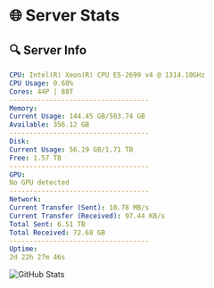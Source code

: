 # 🌐 Server Stats
## 🔍 Server Info
```yaml
CPU: Intel(R) Xeon(R) CPU E5-2699 v4 @ 1314.10GHz
CPU Usage: 0.60%
Cores: 44P | 88T
-----------------------------------
Memory:
Current Usage: 144.45 GB/503.74 GB
Available: 356.12 GB
-----------------------------------
Disk:
Current Usage: 56.19 GB/1.71 TB
Free: 1.57 TB
-----------------------------------
GPU:
No GPU detected
-----------------------------------
Network:
Current Transfer (Sent): 10.78 MB/s
Current Transfer (Received): 97.44 KB/s
Total Sent: 6.51 TB
Total Received: 72.68 GB
-----------------------------------
Uptime:
2d 22h 27m 46s
```
![GitHub Stats](https://img.shields.io/badge/Updated-2025-03-10_19:50:35-blue)
